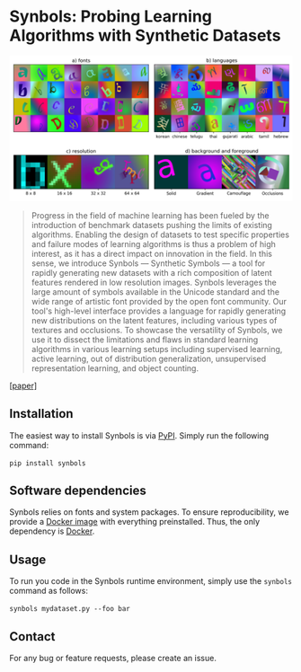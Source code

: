 # Synbols: Probing Learning Algorithms with Synthetic Datasets

![Synbols](./cover.png)

> Progress in the field of machine learning has been fueled by the introduction of benchmark datasets pushing the limits of existing algorithms.  Enabling the design of datasets to test specific properties and failure modes of learning algorithms is thus a problem of high interest, as it has a direct impact on innovation in the field. In this sense, we introduce Synbols — Synthetic Symbols — a tool for rapidly generating new datasets with a rich composition of latent features rendered in low resolution images. Synbols leverages the large amount of symbols available in the Unicode standard and the wide range of artistic font provided by the open font community. Our tool's high-level interface provides a language for rapidly generating new distributions on the latent features, including various types of textures and occlusions. To showcase the versatility of Synbols, we use it to dissect the limitations and flaws in standard learning algorithms in various learning setups including supervised learning, active learning, out of distribution generalization, unsupervised representation learning, and object counting.

[[paper]](link)

## Installation

The easiest way to install Synbols is via [PyPI](https://pypi.org/project/synbols/). Simply run the following command:

`pip install synbols`


## Software dependencies

Synbols relies on fonts and system packages. To ensure reproducibility, we provide a [Docker image](https://hub.docker.com/repository/docker/aldro61/synbols) with everything
preinstalled. Thus, the only dependency is [Docker](https://docs.docker.com/get-docker/).

## Usage

To run you code in the Synbols runtime environment, simply use the `synbols` command as follows:

`synbols mydataset.py --foo bar`


## Contact

For any bug or feature requests, please create an issue.
